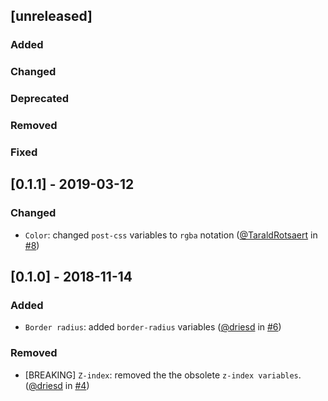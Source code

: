 ## [unreleased]

### Added

### Changed

### Deprecated

### Removed

### Fixed

## [0.1.1] - 2019-03-12

### Changed

- `Color`: changed `post-css` variables to `rgba` notation ([@TaraldRotsaert](https://github.com/TaraldRotsaert) in [#8](https://github.com/teamleadercrm/ui-utilities/pull/8))

## [0.1.0] - 2018-11-14

### Added

- `Border radius`: added `border-radius` variables ([@driesd](https://github.com/driesd) in [#6](https://github.com/teamleadercrm/ui-utilities/pull/6))

### Removed

- [BREAKING] `Z-index`: removed the the obsolete `z-index variables`. ([@driesd](https://github.com/driesd) in [#4](https://github.com/teamleadercrm/ui-utilities/pull/4))
